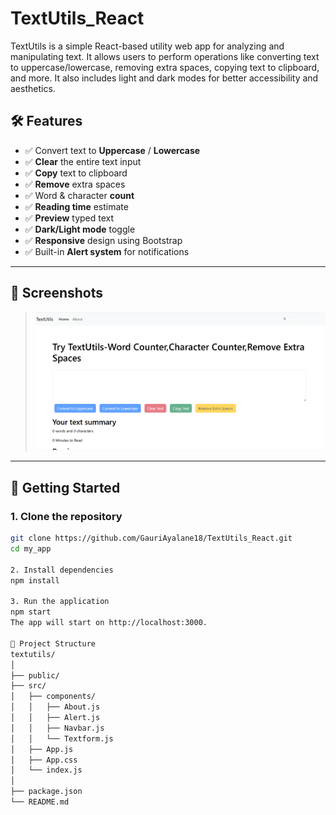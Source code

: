 # TextUtils_React

TextUtils is a simple React-based utility web app for analyzing and manipulating text. It allows users to perform operations like converting text to uppercase/lowercase, removing extra spaces, copying text to clipboard, and more. It also includes light and dark modes for better accessibility and aesthetics.


## 🛠️ Features

- ✅ Convert text to **Uppercase** / **Lowercase**
- ✅ **Clear** the entire text input
- ✅ **Copy** text to clipboard
- ✅ **Remove** extra spaces
- ✅ Word & character **count**
- ✅ **Reading time** estimate
- ✅ **Preview** typed text
- ✅ **Dark/Light mode** toggle
- ✅ **Responsive** design using Bootstrap
- ✅ Built-in **Alert system** for notifications

---

## 📸 Screenshots

>![Textutils Preview](image.png)

---

## 🚀 Getting Started

### 1. Clone the repository

```bash
git clone https://github.com/GauriAyalane18/TextUtils_React.git
cd my_app

2. Install dependencies
npm install

3. Run the application
npm start
The app will start on http://localhost:3000.

🔧 Project Structure
textutils/
│
├── public/
├── src/
│   ├── components/
│   │   ├── About.js
│   │   ├── Alert.js
│   │   ├── Navbar.js
│   │   └── Textform.js
│   ├── App.js
│   ├── App.css
│   └── index.js
│
├── package.json
└── README.md
